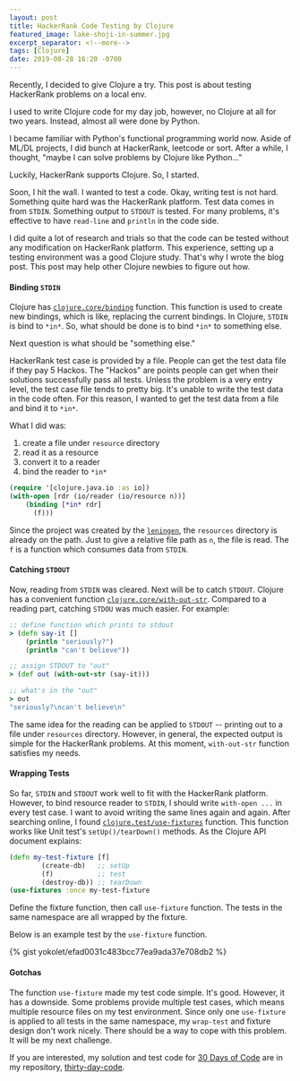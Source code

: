 ```yaml
---
layout: post
title: HackerRank Code Testing by Clojure
featured_image: lake-shoji-in-summer.jpg
excerpt_separator: <!--more-->
tags: [Clojure]
date: 2019-08-28 16:20 -0700
---
```


Recently, I decided to give Clojure a try.
This post is about testing HackerRank problems on a local env. 

I used to write Clojure code for my day job, however, no Clojure at all for two years.
Instead, almost all were done by Python.
<!--more-->
I became familiar with Python's functional programming world now.
Aside of ML/DL projects, I did bunch at HackerRank, leetcode or sort.
After a while, I thought, "maybe I can solve problems by Clojure like Python..."

Luckily, HackerRank supports Clojure. So, I started.

Soon, I hit the wall. I wanted to test a code. Okay, writing test is not hard.
Something quite hard was the HackerRank platform.
Test data comes in from `STDIN`. Something output to `STDOUT` is tested.
For many problems, it's effective to have `read-line` and `println` in the code side.

I did quite a lot of research and trials so that the code can be tested
without any modification on HackerRank platform.
This experience, setting up a testing environment was a good Clojure study.
That's why I wrote the blog post.
This post may help other Clojure newbies to figure out how.

#### Binding `STDIN`

Clojure has [`clojure.core/binding`](https://clojuredocs.org/clojure.core/binding) function.
This function is used to create new bindings, which is like, replacing the current bindings.
In Clojure, `STDIN` is bind to `*in*`.
So, what should be done is to bind `*in*` to something else.

Next question is what should be "something else."

HackerRank test case is provided by a file.
People can get the test data file if they pay 5 Hackos.
The "Hackos" are points people can get when their solutions successfully pass all tests.
Unless the problem is a very entry level, the test case file tends to pretty big.
It's unable to write the test data in the code often.
For this reason, I wanted to get the test data from a file and bind it to `*in*`.

What I did was:
1. create a file under `resource` directory
2. read it as a resource
3. convert it to a reader
3. bind the reader to `*in*`

```clojure
(require '[clojure.java.io :as io])
(with-open [rdr (io/reader (io/resource n))]
    (binding [*in* rdr]
      (f)))
```

Since the project was created by the [`leningen`](https://leiningen.org/),
the `resources` directory is already on the path. Just to give a relative file path
as `n`, the file is read. The `f` is a function which consumes data from `STDIN`.

 
#### Catching `STDOUT`

Now, reading from `STDIN` was cleared. Next will be to catch `STDOUT`.
Clojure has a convenient function [`clojure.core/with-out-str`](https://clojuredocs.org/clojure.core/with-out-str).
Compared to a reading part, catching `STDOU` was much easier.
For example:

```clojure
;; define function which prints to stdout
> (defn say-it []
    (println "seriously?")
    (println "can't believe"))

;; assign STDOUT to "out"
> (def out (with-out-str (say-it)))

;; what's in the "out"
> out
"seriously?\ncan't believe\n" 
```

The same idea for the reading can be applied to `STDOUT` -- printing out to a file under `resources` directory.
However, in general, the expected output is simple for the HackerRank problems.
At this moment, `with-out-str` function satisfies my needs.


#### Wrapping Tests

So far, `STDIN` and `STDOUT` work well to fit with the HackerRank platform.
However, to bind resource reader to `STDIN`, I should write `with-open ...` in every test case. 
I want to avoid writing the same lines again and again.
After searching online, I found [`clojure.test/use-fixtures`](https://clojuredocs.org/clojure.test/use-fixtures) function.
This function works like Unit test's `setUp()/tearDown()` methods.
As the Clojure API document explains:

```clojure
(defn my-test-fixture [f]
        (create-db)   ;; setUp
        (f)           ;; test
        (destroy-db)) ;; tearDown
(use-fixtures :once my-test-fixture
```
Define the fixture function, then call `use-fixture` function.
The tests in the same namespace are all wrapped by the fixture.

Below is an example test by the `use-fixture` function.

{% gist yokolet/efad0031c483bcc77ea9ada37e708db2 %}

#### Gotchas

The function `use-fixture` made my test code simple. It's good.
However, it has a downside.
Some problems provide multiple test cases, which means multiple resource files on my test environment.
Since only one `use-fixture` is applied to all tests in the same namespace,
my `wrap-test` and fixture design don't work nicely.
There should be a way to cope with this problem.
It will be my next challenge.

If you are interested, my solution and test code for [30 Days of Code](https://www.hackerrank.com/domains/tutorials/30-days-of-code)
are in my repository, [thirty-day-code](https://github.com/yokolet/thirty-day-code). 
